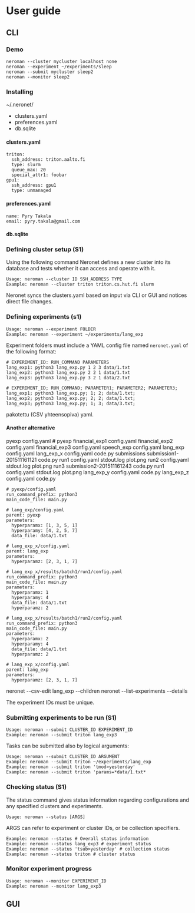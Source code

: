 # User guide

## CLI

### Demo

```
neroman --cluster mycluster localhost none
neroman --experiment ~/experiments/sleep
neroman --submit mycluster sleep2
neroman --monitor sleep2
```

### Installing

~/.neronet/
- clusters.yaml
- preferences.yaml
- db.sqlite

#### clusters.yaml

```
triton:
  ssh_address: triton.aalto.fi
  type: slurm
  queue_max: 20
  special_attr1: foobar
gpu1:
  ssh_address: gpu1
  type: unmanaged
```

#### preferences.yaml

```
name: Pyry Takala
email: pyry.takala@gmail.com
```

#### db.sqlite


### Defining cluster setup (S1)

Using the following command Neronet defines a new cluster into its database
and tests whether it can access and operate with it.

```
Usage: neroman --cluster ID SSH_ADDRESS TYPE
Example: neroman --cluster triton triton.cs.hut.fi slurm
```

Neronet syncs the clusters.yaml based on input via CLI or GUI and notices
direct file changes.

### Defining experiments (s1)

```
Usage: neroman --experiment FOLDER
Example: neroman --experiment ~/experiments/lang_exp
```

Experiment folders must include a YAML config file named `neronet.yaml` of
the following format:

```
# EXPERIMENT_ID: RUN_COMMAND PARAMETERS
lang_exp1: python3 lang_exp.py 1 2 3 data/1.txt
lang_exp2: python3 lang_exp.py 2 2 1 data/1.txt
lang_exp3: python3 lang_exp.py 3 2 1 data/2.txt
```

```
# EXPERIMENT_ID; RUN_COMMAND; PARAMETER1; PARAMETER2; PARAMETER3;
lang_exp1; python3 lang_exp.py; 1; 2; data/1.txt;
lang_exp2; python3 lang_exp.py; 2; 2; data/1.txt;
lang_exp3; python3 lang_exp.py; 1; 3; data/3.txt;
```
pakotettu (CSV yhteensopiva) yaml.

#### Another alternative

pyexp
  config.yaml # pyexp
  financial_exp1
    config.yaml
  financial_exp2
    config.yaml
  financial_exp3
    config.yaml
  speech_exp
    config.yaml
  lang_exp
    config.yaml
    lang_exp_x
      config.yaml
      code.py
      submissions
        submission1-201511161121
          code.py
          run1
            config.yaml
            stdout.log
            plot.png
          run2
            config.yaml
            stdout.log
            plot.png
          run3
        submission2-201511161243
          code.py
          run1
            config.yaml
            stdout.log
            plot.png
    lang_exp_y
      config.yaml
      code.py
    lang_exp_z
      config.yaml
      code.py

```
# pyexp/config.yaml
run_command_prefix: python3
main_code_file: main.py
```

```
# lang_exp/config.yaml
parent: pyexp
parameters:
  hyperparamx: [1, 3, 5, 1]
  hyperparamy: [4, 2, 5, 7]
  data_file: data/1.txt
```

```
# lang_exp_x/config.yaml
parent: lang_exp
parameters:
  hyperparamz: [2, 3, 1, 7]
```

```
# lang_exp_x/results/batch1/run1/config.yaml
run_command_prefix: python3
main_code_file: main.py
parameters:
  hyperparamx: 1
  hyperparamy: 4
  data_file: data/1.txt
  hyperparamz: 2
```

```
# lang_exp_x/results/batch1/run2/config.yaml
run_command_prefix: python3
main_code_file: main.py
parameters:
  hyperparamx: 2
  hyperparamy: 4
  data_file: data/1.txt
  hyperparamz: 2
```

```
# lang_exp_x/config.yaml
parent: lang_exp
parameters:
  hyperparamz: [2, 3, 1, 7]
```

neronet --csv-edit lang_exp --children
neronet --list-experiments --details

The experiment IDs must be unique.

### Submitting experiments to be run (S1)

```
Usage: neroman --submit CLUSTER_ID EXPERIMENT_ID
Example: neroman --submit triton lang_exp3
```

Tasks can be submitted also by logical arguments:

```
Usage: neroman --submit CLUSTER_ID ARGUMENT
Example: neroman --submit triton ~/experiments/lang_exp
Example: neroman --submit triton 'tmod>yesterday'
Example: neroman --submit triton 'params=*data/1.txt*
```

### Checking status (S1)

The status command gives status information regarding configurations and any
specified clusters and experiments.

```
Usage: neroman --status [ARGS]
```

ARGS can refer to experiment or cluster IDs, or be collection specifiers.

```
Example: neroman --status # Overall status information
Example: neroman --status lang_exp3 # experiment status
Example: neroman --status 'tsub>yesterday' # collection status
Example: neroman --status triton # cluster status
```

### Monitor experiment progress

```
Usage: neroman --monitor EXPERIMENT_ID
Example: neroman --monitor lang_exp3
```

## GUI

